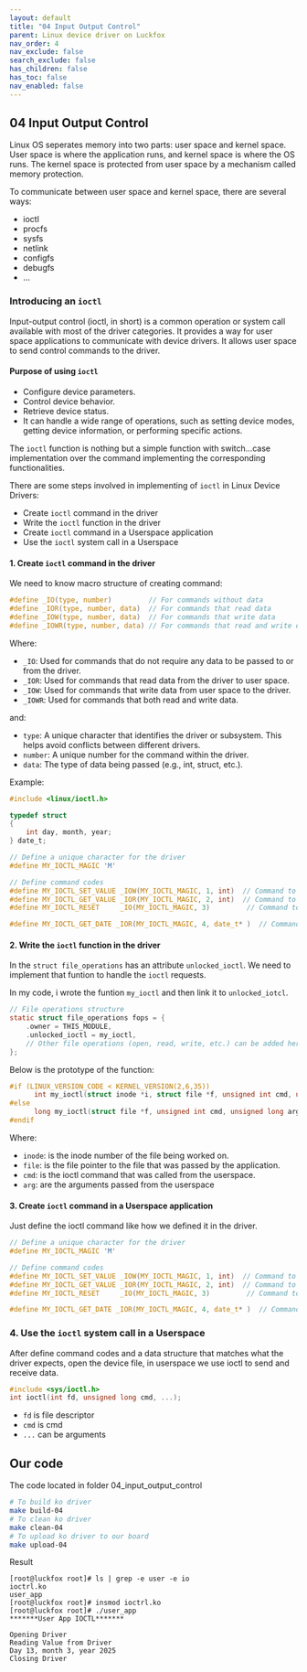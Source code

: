```yaml
---
layout: default
title: "04 Input Output Control"
parent: Linux device driver on Luckfox
nav_order: 4
nav_exclude: false
search_exclude: false
has_children: false
has_toc: false
nav_enabled: false
---
```

## 04 Input Output Control
Linux OS seperates memory into two parts: user space and kernel space. User space is where the application runs, and kernel space is where the OS runs. The kernel space is protected from user space by a mechanism called memory protection.

To communicate between user space and kernel space, there are several ways:
+ ioctl
+ procfs
+ sysfs
+ netlink
+ configfs
+ debugfs
+ ...

### Introducing an ``ioctl``

Input-output control (ioctl, in short) is a common operation or system call available with most of the driver categories. It provides a way for user space applications to communicate with device drivers. It allows user space to send control commands to the driver.

#### Purpose of using ``ioctl``
+ Configure device parameters.
+ Control device behavior.
+ Retrieve device status. 
+ It can handle a wide range of operations, such as setting device modes, getting device information, or performing specific actions.

The ``ioctl`` function is nothing but a simple function with switch...case implementation over the command implementing the corresponding functionalities.

There are some steps involved in implementing of ``ioctl`` in Linux Device Drivers:
+ Create ``ioctl`` command in the driver
+ Write the ``ioctl`` function in the driver
+ Create ``ioctl`` command in a Userspace application
+ Use the ``ioctl`` system call in a Userspace

#### 1. Create ``ioctl`` command in the driver
We need to know macro structure of creating command:
```c
#define _IO(type, number)         // For commands without data
#define _IOR(type, number, data)  // For commands that read data
#define _IOW(type, number, data)  // For commands that write data
#define _IOWR(type, number, data) // For commands that read and write data
```
Where:
+ ``_IO``: Used for commands that do not require any data to be passed to or from the driver.
+ ``_IOR``: Used for commands that read data from the driver to user space.
+ ``_IOW``: Used for commands that write data from user space to the driver.
+ ``_IOWR``: Used for commands that both read and write data.

and:

+ ``type``: A unique character that identifies the driver or subsystem. This helps avoid conflicts between different drivers.
+ ``number``: A unique number for the command within the driver.
+ ``data``: The type of data being passed (e.g., int, struct, etc.).

Example:
```c
#include <linux/ioctl.h>

typedef struct
{
    int day, month, year;
} date_t;

// Define a unique character for the driver
#define MY_IOCTL_MAGIC 'M'

// Define command codes
#define MY_IOCTL_SET_VALUE _IOW(MY_IOCTL_MAGIC, 1, int)  // Command to set a value
#define MY_IOCTL_GET_VALUE _IOR(MY_IOCTL_MAGIC, 2, int)  // Command to get a value
#define MY_IOCTL_RESET     _IO(MY_IOCTL_MAGIC, 3)         // Command to reset the device

#define MY_IOCTL_GET_DATE _IOR(MY_IOCTL_MAGIC, 4, date_t* )  // Command to get a date
```

#### 2. Write the ``ioctl`` function in the driver
In the ``struct file_operations`` has an attribute ``unlocked_ioctl``. We need to implement that funtion to handle the ``ioctl`` requests.

In my code, i wrote the funtion ``my_ioctl`` and then link it to ``unlocked_iotcl``.
```c
// File operations structure
static struct file_operations fops = {
    .owner = THIS_MODULE,
    .unlocked_ioctl = my_ioctl,
    // Other file operations (open, read, write, etc.) can be added here
};
```

Below is the prototype of the function:
```c
#if (LINUX_VERSION_CODE < KERNEL_VERSION(2,6,35))
      int my_ioctl(struct inode *i, struct file *f, unsigned int cmd, unsigned long arg){}
#else
      long my_ioctl(struct file *f, unsigned int cmd, unsigned long arg){}
#endif
```
Where:

+ ``inode``: is the inode number of the file being worked on.
+ ``file``: is the file pointer to the file that was passed by the application.
+ ``cmd``: is the ioctl command that was called from the userspace.
+ ``arg``: are the arguments passed from the userspace

#### 3. Create ``ioctl`` command in a Userspace application
Just define the ioctl command like how we defined it in the driver.
```c
// Define a unique character for the driver
#define MY_IOCTL_MAGIC 'M'

// Define command codes
#define MY_IOCTL_SET_VALUE _IOW(MY_IOCTL_MAGIC, 1, int)  // Command to set a value
#define MY_IOCTL_GET_VALUE _IOR(MY_IOCTL_MAGIC, 2, int)  // Command to get a value
#define MY_IOCTL_RESET     _IO(MY_IOCTL_MAGIC, 3)         // Command to reset the device

#define MY_IOCTL_GET_DATE _IOR(MY_IOCTL_MAGIC, 4, date_t* )  // Command to get a date
```

### 4. Use the ``ioctl`` system call in a Userspace
After define command codes and a data structure that matches what the driver expects, open the device file, in userspace we use ioctl to send and receive data.

```c
#include <sys/ioctl.h>
int ioctl(int fd, unsigned long cmd, ...);
```
+ ``fd`` is file descriptor
+ ``cmd`` is cmd 
+ ``...`` can be arguments


## Our code
The code located in folder 04_input_output_control
```bash
# To build ko driver 
make build-04
# To clean ko driver 
make clean-04
# To upload ko driver to our board 
make upload-04
```

Result
```
[root@luckfox root]# ls | grep -e user -e io
ioctrl.ko
user_app
[root@luckfox root]# insmod ioctrl.ko
[root@luckfox root]# ./user_app
*******User App IOCTL*******

Opening Driver
Reading Value from Driver
Day 13, month 3, year 2025
Closing Driver
```
